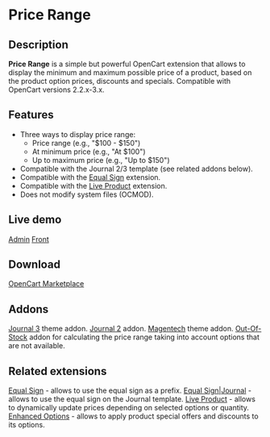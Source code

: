 # Price Range

## Description
**Price Range** is a simple but powerful OpenCart extension that allows to display the minimum and maximum possible price of a product, based on the product option prices, discounts and specials.
Compatible with OpenCart versions 2.2.x-3.x.

## Features
* Three ways to display price range:
    - Price range (e.g., "$100 - $150")
    - At minimum price (e.g., "At $100")
    - Up to maximum price (e.g., "Up to $150")
* Compatible with the Journal 2/3 template (see related addons below).
* Compatible with the [Equal Sign](https://www.opencart.com/index.php?route=marketplace/extension/info&extension_id=34383) extension.
* Compatible with the [Live Product](https://www.opencart.com/index.php?route=marketplace/extension/info&extension_id=36005) extension.
* Does not modify system files (OCMOD).

## Live demo
[Admin](http://ocmod.freevar.com/oc3020/b/admin/index.php?route=extension/module/price_range)
[Front](http://ocmod.freevar.com/oc3020/b)

## Download
[OpenCart Marketplace](https://www.opencart.com/index.php?route=marketplace/extension/info&extension_id=38331)

## Addons
[Journal 3](https://github.com/ocmod-space/ocmod-price-range/raw/main/addons/journal3/zip/price-range--journal3.ocmod.zip) theme addon.
[Journal 2](https://github.com/ocmod-space/ocmod-price-range/raw/main/addons/journal2/zip/price-range--journal2.ocmod.zip) addon.
[Magentech](https://github.com/ocmod-space/ocmod-price-range/raw/main/addons/magentech/zip/price-range--magentech.ocmod.zip) theme addon.
[Out-Of-Stock](https://github.com/ocmod-space/ocmod-price-range/raw/main/addons/out-of-stock/zip/price-range--out-of-stock.ocmod.zip]) addon for calculating the price range taking into account options that are not available.

## Related extensions
[Equal Sign](https://www.opencart.com/index.php?route=marketplace/extension/info&extension_id=34383) - allows to use the equal sign as a prefix.
[Equal Sign|Journal](https://www.opencart.com/index.php?route=marketplace/extension/info&extension_id=38532) - allows to use the equal sign on the Journal template.
[Live Product](https://www.opencart.com/index.php?route=marketplace/extension/info&extension_id=36005) - allows to dynamically update prices depending on selected options or quantity.
[Enhanced Options](https://www.opencart.com/index.php?route=marketplace/extension/info&extension_id=40391) - allows to apply product special offers and discounts to its options.
